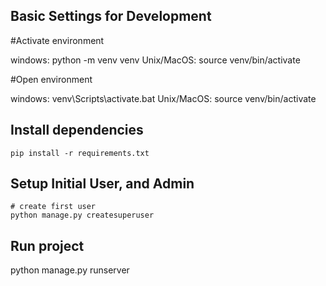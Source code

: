 ## Basic Settings for Development

   #Activate environment

windows:    python -m venv venv
Unix/MacOS: source venv/bin/activate 

   #Open environment

windows:    venv\Scripts\activate.bat
Unix/MacOS: source venv/bin/activate

## Install dependencies
    pip install -r requirements.txt

## Setup Initial User, and Admin

    # create first user
    python manage.py createsuperuser

## Run project

python manage.py runserver 